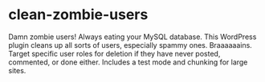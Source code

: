 clean-zombie-users
==================

Damn zombie users! Always eating your MySQL database. This WordPress plugin cleans up all sorts of users, especially spammy ones. Braaaaaains. Target specific user roles for deletion if they have never posted, commented, or done either. Includes a test mode and chunking for large sites.
